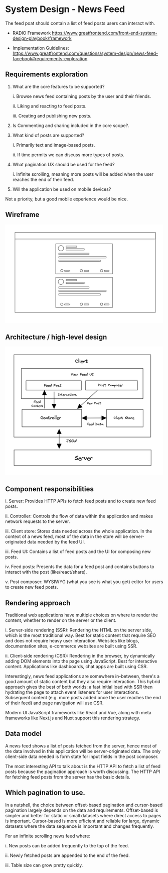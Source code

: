# System Design - News Feed

The feed poat should contain  a list of feed posts users can interact with.

 - RADIO Framework https://www.greatfrontend.com/front-end-system-design-playbook/framework

- Implementation Guidelines: https://www.greatfrontend.com/questions/system-design/news-feed-facebook#requirements-exploration

##  Requirements exploration

1. What are the core features to be supported?

   i. Browse news feed containing posts by the user and their friends.

   ii. Liking and reacting to feed posts.

   iii. Creating and publishing new posts.

2. Is Commenting and sharing included in the core scope?.

3. What kind of posts are supported?
   
   i. Primarily text and image-based posts.

   ii. If time permits we can discuss more types of posts.

4. What pagination UX should be used for the feed?

   i. Infinite scrolling, meaning more posts will be added when the user reaches the end of their feed.

5. Will the application be used on mobile devices?

Not a priority, but a good mobile experience would be nice.

## Wireframe

![image](https://github.com/kukuu/integration/blob/main/news-feed-wireframe-sketch.png)

## Architecture / high-level design

![image](https://github.com/kukuu/integration/blob/main/news-feed-architecture.png)

## Component responsibilities

i. Server: Provides HTTP APIs to fetch feed posts and to create new feed posts.

ii. Controller: Controls the flow of data within the application and makes network requests to the server.

iii. Client store: Stores data needed across the whole application. In the context of a news feed, most of the data in the store will be server-originated data needed by the feed UI.

iii. Feed UI: Contains a list of feed posts and the UI for composing new posts.

iv. Feed posts: Presents the data for a feed post and contains buttons to interact with the post (like/react/share).

v. Post composer: WYSIWYG (what you see is what you get) editor for users to create new feed posts.

## Rendering approach

Traditional web applications have multiple choices on where to render the content, whether to render on the server or the client.

i. Server-side rendering (SSR): Rendering the HTML on the server side, which is the most traditional way. Best for static content that require SEO and does not require heavy user interaction. Websites like blogs, documentation sites, e-commerce websites are built using SSR.

ii. Client-side rendering (CSR): Rendering in the browser, by dynamically adding DOM elements into the page using JavaScript. Best for interactive content. Applications like dashboards, chat apps are built using CSR.

Interestingly, news feed applications are somewhere in-between, there's a good amount of static content but they also require interaction. This hybrid approach  gives the best of both worlds: a fast initial load with SSR then hydrating the page to attach event listeners for user interactions. Subsequent content (e.g. more posts added once the user reaches the end of their feed) and page navigation will use CSR.

Modern UI JavaScript frameworks like React and Vue, along with meta frameworks like Next.js and Nuxt support this rendering strategy.


## Data model

A news feed shows a list of posts fetched from the server, hence most of the data involved in this application will be server-originated data. The only client-side data needed is form state for input fields in the post composer.

The most interesting API to talk about is the HTTP API to fetch a list of feed posts because the pagination approach is worth discussing. The HTTP API for fetching feed posts from the server has the basic details.

## Which pagination to use.

In a nutshell, the choice between offset-based pagination and cursor-based pagination largely depends on the data and requirements. Offset-based is simpler and better for static or small datasets where direct access to pages is important. Cursor-based is more efficient and reliable for large, dynamic datasets where the data sequence is important and changes frequently.

For an infinite scrolling news feed where:

i. New posts can be added frequently to the top of the feed.

ii. Newly fetched posts are appended to the end of the feed.

iii. Table size can grow pretty quickly.

